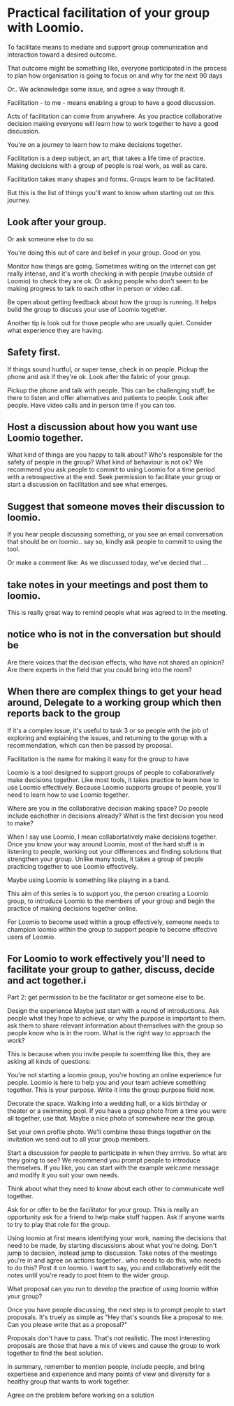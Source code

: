 # Practical facilitation of your group with Loomio.

To facilitate means to mediate and support group communication and interaction toward a desired outcome.

That outcome might be something like, everyone participated in the process to plan how organisation is going to focus on and why for the next 90 days

Or.. We acknowledge some issue, and agree a way through it.

Facilitation - to me - means enabling a group to have a good discussion.

Acts of facilitation can come from anywhere. As you practice collaborative decision making everyone will learn how to work together to have a good discussion.

You're on a journey to learn how to make decisions together.

Facilitation is a deep subject, an art, that takes a life time of practice. Making decisions with a group of people is real work, as well as care.

Facilitation takes many shapes and forms.
Groups learn to be facilitated.


But this is the list of things you'll want to know when starting out on this journey.


## Look after your group.

Or ask someone else to do so.

You're doing this out of care and belief in your group. Good on you.

Monitor how things are going. Sometimes writing on the internet can get really intense, and it's worth checking in with people (maybe outside of Loomio) to check they are ok. Or asking people who don't seem to be making progress to talk to each other in person or video call.

Be open about getting feedback about how the group is running. It helps build the group to discuss your use of Loomio together.

Another tip is look out for those people who are usually quiet. Consider what experience they are having.

## Safety first.
If things sound hurtful, or super tense, check in on people. Pickup the phone and ask if they're ok. Look after the fabric of your group.

Pickup the phone and talk with people.
This can be challenging stuff, be there to listen and offer alternatives and patients to people. Look after people.
Have video calls and in person time if you can too.

## Host a discussion about how you want use Loomio together.
What kind of things are you happy to talk about?
Who's responsible for the safety of people in the group?
What kind of behaviour is not ok?
We recommend you ask people to commit to using Loomio for a time period with a retrospective at the end.
Seek permission to facilitate your group or start a discussion on facilitation and see what emerges.

## Suggest that someone moves their discussion to loomio.
If you hear people discussing something, or you see an email conversation that should be on loomio.. say so, kindly ask people to commit to using the tool.

Or make a comment like: As we discussed today, we've decied that ...

## take notes in your meetings and post them to loomio.
This is really great way to remind people what was agreed to in the meeting.

## notice who is not in the conversation but should be
Are there voices that the decision effects, who have not shared an opinion?
Are there experts in the field that you could bring into the room?


## When there are complex things to get your head around, Delegate to a working group which then reports back to the group

If it's a complex issue, it's useful to task 3 or so people with the job of exploring and explaining the issues, and returning to the gorup with a recommendation, which can then be passed by proposal.


Facilitation is the name for making it easy for the group to have

Loomio is a tool designed to support groups of people to collaboratively make decisions together. Like most tools, it takes practice to learn how to use Loomio effectively. Because Loomio supports groups of people, you'll need to learn how to use Loomio together.

Where are you in the collaborative decision making space? Do people include eachother in decisions already?
What is the first decision you need to make?

When I say use Loomio, I mean collabortatively make decisions together. Once you know your way around Loomio, most of the hard stuff is in listening to people, working out your differences and finding solutions that strengthen your group.
Unlike many tools, it takes a group of people practicing together to use Loomio effectively.

Maybe using Loomio is something like playing in a band.

This aim of this series is to support you, the person creating a Loomio group, to introduce Loomio to the members of your group and begin the practice of making decisions together online.

For Loomio to become used within a group effectively, someone needs to champion loomio within the group to support people to become effective users of Loomio.

For Loomio to work effectively you'll need to facilitate your group to gather, discuss, decide and act together.i
---

Part 2: get permission to be the facilitator or get someone else to be.



Design the experience
  Maybe just start with a round of introductions. Ask people what they hope to achieve, or why the purpose is important to them. ask them to share relevant information about themselves with the group so people know who is in the room.
  What is the right way to approach the work?

This is because when you invite people to soemthing like this, they are asking all kinds of questions:

You're not starting a loomio group, you're hosting an online experience for people.
Loomio is here to help you and your team achieve something together.
This is your purpose. Write it into the group purpose field now.

Decorate the space. Walking into a wedding hall, or a kids birthday or theater or a swimming pool.
If you have a group photo from a time you were all together, use that.
Maybe a nice photo of somewhere near the group.

Set your own profile photo. We'll combine these things together on the invitation
we send out to all your group members.

Start a discussion for people to participate in when they arrrive.
So what are they going to see? We recommend you prompt people to introduce themselves.
If you like, you can start with the example welcome message and modify it you
suit your own needs.

Think about what they need to know about each other to communicate
well together.

Ask for or offer to be the facilitator for your group. This is really an opportunity
ask for a friend to help make stuff happen. Ask if anyone wants to try to play that role for the group.

Using loomio at first means identifying your work, naming the decisions that
need to be made, by starting discussions about what you're doing. Don't jump
to decision, instead jump to discussion. Take notes of the meetings you're in and agree on actions together.. who needs to do this, who needs to do this?
Post it on loomio. I want to say, you and collaboratively edit the notes until you're ready to post htem to the wider group.

What proposal can you run to develop the practice of using loomio within your group?

Once you have people discussing, the next step is to prompt people to start proposals. It's truely as simple as "Hey that's sounds like a proposal to me. Can you please write that as a proposal?"

Proposals don't have to pass. That's not realistic. The most interesting proposals are those that have a mix of views and cause the group to work together to find the best solution.

In summary, remember to mention people, include people, and bring expertiese and experience and many points of view and diversity for a healthy group that wants to work together.


Agree on the problem before working on a solution
